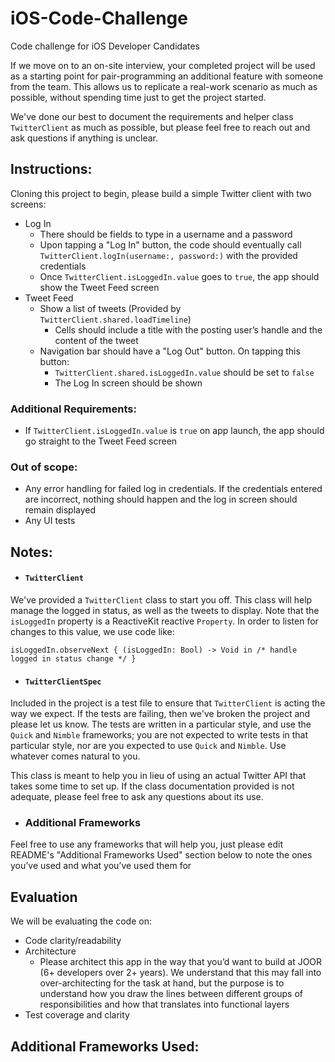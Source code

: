 # iOS-Code-Challenge
Code challenge for iOS Developer Candidates

If we move on to an on-site interview, your completed project will be used as a starting point for pair-programming an additional feature with someone from the team.
This allows us to replicate a real-work scenario as much as possible, without spending time just to get the project started.


We've done our best to document the requirements and helper class `TwitterClient` as much as possible, but please feel free to reach out and ask questions if anything is unclear.


## Instructions:
Cloning this project to begin, please build a simple Twitter client with two screens:
  - Log In
    - There should be fields to type in a username and a password
    - Upon tapping a "Log In" button, the code should eventually call `TwitterClient.logIn(username:, password:)` with the provided credentials
    - Once `TwitterClient.isLoggedIn.value` goes to `true`, the app should show the Tweet Feed screen
  - Tweet Feed
    - Show a list of tweets (Provided by `TwitterClient.shared.loadTimeline`)
      - Cells should include a title with the posting user’s handle and the content of the tweet
    - Navigation bar should have a "Log Out" button. On tapping this button:
      - `TwitterClient.shared.isLoggedIn.value` should be set to `false`
      - The Log In screen should be shown

### Additional Requirements: 
  - If `TwitterClient.isLoggedIn.value` is `true` on app launch, the app should go straight to the Tweet Feed screen

### Out of scope:
  - Any error handling for failed log in credentials. 
    If the credentials entered are incorrect, nothing should happen and the log in screen should remain displayed
  - Any UI tests


## Notes:
- #### `TwitterClient`
We've provided a `TwitterClient` class to start you off. 
This class will help manage the logged in status, as well as the tweets to display.
Note that the `isLoggedIn` property is a ReactiveKit reactive `Property`. 
In order to listen for changes to this value, we use code like: 
```
isLoggedIn.observeNext { (isLoggedIn: Bool) -> Void in /* handle logged in status change */ }
```
- #### `TwitterClientSpec`
Included in the project is a test file to ensure that `TwitterClient` is acting the way we expect. 
If the tests are failing, then we've broken the project and please let us know.
The tests are written in a particular style, and use the `Quick` and `Nimble` frameworks; you are not expected to write tests in that particular style, nor are you expected to use `Quick` and `Nimble`.
Use whatever comes natural to you.

This class is meant to help you in lieu of using an actual Twitter API that takes some time to set up. 
If the class documentation provided is not adequate, please feel free to ask any questions about its use.

- ### Additional Frameworks
Feel free to use any frameworks that will help you, just please edit README's "Additional Frameworks Used" section below to note the ones you’ve used and what you’ve used them for


## Evaluation
We will be evaluating the code on:
- Code clarity/readability
- Architecture
  - Please architect this app in the way that you’d want to build at JOOR (6+ developers over 2+ years). 
  We understand that this may fall into over-architecting for the task at hand, 
  but the purpose is to understand how you draw the lines between different groups of responsibilities and how that translates into functional layers
- Test coverage and clarity


## Additional Frameworks Used:
